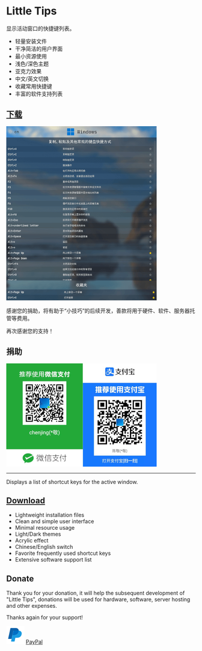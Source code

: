 # Little Tips

显示活动窗口的快捷键列表。

- 轻量安装文件
- 干净简洁的用户界面
- 最小资源使用
- 浅色/深色主题
- 亚克力效果
- 中文/英文切换
- 收藏常用快捷键
- 丰富的软件支持列表

## [下载](https://github.com/chenjing1294/Little-Tips/releases)

![](./screenshot.png)


感谢您的捐助，将有助于“小技巧”的后续开发，善款将用于硬件、软件、服务器托管等费用。

再次感谢您的支持！

## 捐助

![](./donate.jpg)

---

Displays a list of shortcut keys for the active window. 

## [Download](https://github.com/chenjing1294/Little-Tips/releases)


- Lightweight installation files
- Clean and simple user interface
- Minimal resource usage
- Light/Dark themes
- Acrylic effect
- Chinese/English switch
- Favorite frequently used shortcut keys
- Extensive software support list


## Donate

Thank you for your donation, it will help the subsequent development of "Little Tips", donations will be used for hardware, software, server hosting and other expenses.

Thanks again for your support!

![](./icons8-paypal-48.png)
[PayPal](https://paypal.me/chenjing9412)
